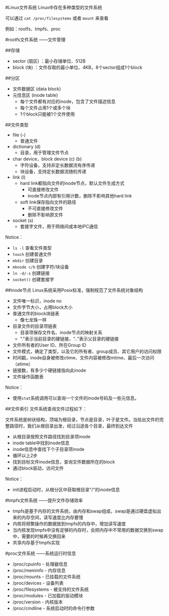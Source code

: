 #Linux文件系统
Linux中存在多种类型的文件系统

可以通过 ``cat /proc/filesystems`` 或者 ``mount`` 来查看

例如：rootfs、tmpfs、proc

#rootfs文件系统
——文件管理

##存储
* sector (扇区) ：最小存储单位、512B
* block (块) ：文件存取的最小单位、4KB，8个sector组成1个block

##分区
* 文件数据区 (data block)
* 元信息区 (inode table)
	* 每个文件都有对应的inode，包含了文件描述信息
	* 每个文件占用1个或多个块
	* 1个block只能被1个文件使用

##文件类型
* file (-)
	* 普通文件
* dictionary (d)
	* 目录，用于管理文件节点
* char device，block device (c) (b)
	* 字符设备，支持非定长数据流有序传递
	* 块设备，支持定长数据流随机传递
* link (l)
	* hard link都指向文件的inode节点，默认文件生成方式
		* 可直接修改文件
		* inode节点内部有引用计数，删除不影响其他hard link
	* soft link保存指向文件的路径
		* 不可直接修改文件
		* 删除不影响原文件
* socket (s)
	* 套接字文件，用于网络间或本地IPC通信

Notice：

* ``ls -l`` 查看文件类型
* ``touch`` 创建普通文件
* ``mkdir`` 创建目录
* ``mknode c/b`` 创建字符/块设备
* ``ln -d/-s``  创建链接
* ``socket()``  创建套接字


##inode节点
Linux系统采用Posix标准，强制规范了文件系统对象结构

* 文件唯一标识，inode no
* 文件字节大小，占用block大小
* 普通文件的block块链表
	* 像七龙珠一样
* 目录文件的目录项链表
	* 目录项保存文件名、inode节点的映射关系
	* "."表示当前目录的硬链接，“..”表示父目录的硬链接
* 文件所有者的User ID、所在Group ID
* 文件模式，确定了类型，以及它的所有者、group成员、其它用户的访问权限
* 时间戳，inode自身被修改ctime、文件内容被修改mtime、最后一次访问（atime）
* 链接数，有多少个硬链接指向此inode
* 文件操作函数表 

Notice：

* 使用``stat``系统调用可以查询一个文件的inode号码及一些元信息。

##文件索引
文件系统查询文件过程如下：

文件系统是树状结构，顶端为根目录，节点是目录，叶子是文件。当给出文件的完整路径时，我们从根目录出发，经过沿途各个目录，最终到达文件

* 从根目录按照文件路径找到目录项inode
* inode table中找到inode信息
* inode信息中查找下个子目录项inode
* 循环以上2步
* 找到目标文件inode信息，查询文件数据所在的block
* 通过block驱动，访问文件

Notice：

* init进程启动时，从根分区中获取根目录"/"的inode信息

#tmpfs文件系统
——提升文件存储效率

* tmpfs是基于内存的文件系统，由内存和swap组成，swap是通过硬盘虚拟出来的内存空间，读写速度比内存要慢
* 内核将频繁操作的数据放到tmpfs的内存中，增加读写速度
* 当内核发现tmpfs中没有足够的内存时，会把内存中不常用的数据交换到swap中，需要的时候再交换回来
* 共享内存基于tmpfs实现


#proc文件系统
——系统运行时信息

* /proc/cpuinfo - 处理器信息
* /proc/meminfo - 内存信息
* /proc/mounts - 已挂载的文件系统
* /proc/devices - 设备列表
* /proc/filesystems - 被支持的文件系统
* /proc/modules - 已加载的驱动模块
* /proc/version - 内核版本
* /proc/cmdline - 系统启动时的命令行参数
